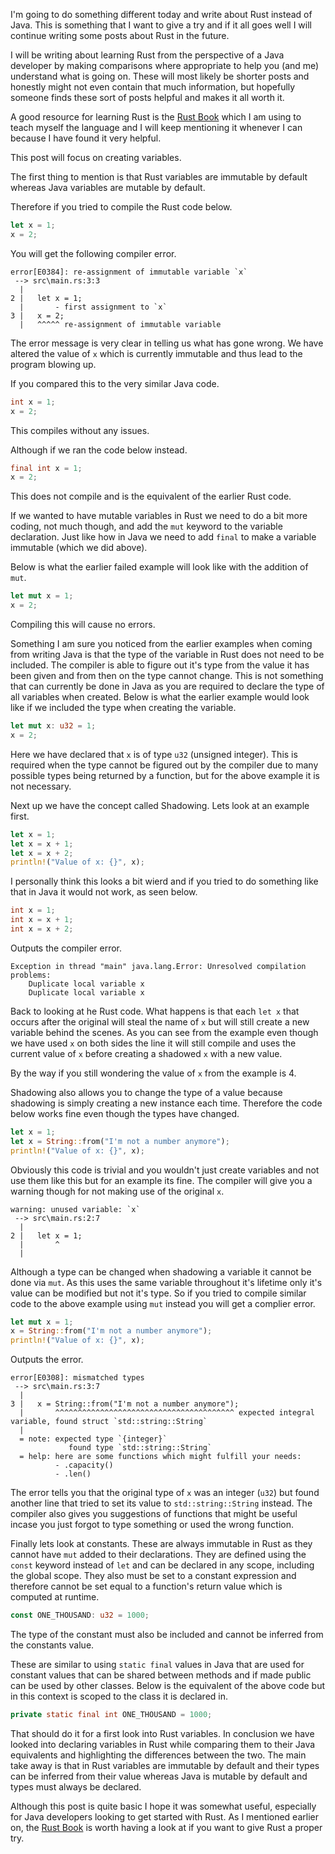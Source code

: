 I'm going to do something different today and write about Rust instead of Java. This is something that I want to give a try and if it all goes well I will continue writing some posts about Rust in the future.

I will be writing about learning Rust from the perspective of a Java developer by making comparisons where appropriate to help you (and me) understand what is going on. These will most likely be shorter posts and honestly might not even contain that much information, but hopefully someone finds these sort of posts helpful and makes it all worth it. 

A good resource for learning Rust is the [Rust Book](https://doc.rust-lang.org/book/second-edition/ch01-00-introduction.html) which I am using to teach myself the language and I will keep mentioning it whenever I can because I have found it very helpful.

This post will focus on creating variables. 

The first thing to mention is that Rust variables are immutable by default whereas Java variables are mutable by default. 

Therefore if you tried to compile the Rust code below.
```Rust
let x = 1;
x = 2;
```
You will get the following compiler error.
```
error[E0384]: re-assignment of immutable variable `x`
 --> src\main.rs:3:3
  |
2 |   let x = 1;
  |       - first assignment to `x`
3 |   x = 2;
  |   ^^^^^ re-assignment of immutable variable
```
The error message is very clear in telling us what has gone wrong. We have altered the value of `x` which is currently immutable and thus lead to the program blowing up.

If you compared this to the very similar Java code.
```Java
int x = 1;
x = 2;
```
This compiles without any issues.

Although if we ran the code below instead.
```Java
final int x = 1;
x = 2;
```
This does not compile and is the equivalent of the earlier Rust code.

If we wanted to have mutable variables in Rust we need to do a bit more coding, not much though, and add the `mut` keyword to the variable declaration. Just like how in Java we need to add `final` to make a variable immutable (which we did above).

Below is what the earlier failed example will look like with the addition of `mut`.
```Rust
let mut x = 1;
x = 2;
```
Compiling this will cause no errors.

Something I am sure you noticed from the earlier examples when coming from writing Java is that the type of the variable in Rust does not need to be included. The compiler is able to figure out it's type from the value it has been given and from then on the type cannot change. This is not something that can currently be done in Java as you are required to declare the type of all variables when created. Below is what the earlier example would look like if we included the type when creating the variable.
```Rust
let mut x: u32 = 1;
x = 2;
```
Here we have declared that `x` is of type `u32` (unsigned integer). This is required when the type cannot be figured out by the compiler due to many possible types being returned by a function, but for the above example it is not necessary.

Next up we have the concept called Shadowing. Lets look at an example first.
```Rust
let x = 1;
let x = x + 1;
let x = x + 2;
println!("Value of x: {}", x);
```
I personally think this looks a bit wierd and if you tried to do something like that in Java it would not work, as seen below.
```Java
int x = 1;
int x = x + 1;
int x = x + 2;
```
Outputs the compiler error.
```
Exception in thread "main" java.lang.Error: Unresolved compilation problems: 
	Duplicate local variable x
	Duplicate local variable x
```
Back to looking at he Rust code. What happens is that each `let x` that occurs after the original will steal the name of `x` but will still create a new variable behind the scenes. As you can see from the example even though we have used `x` on both sides the line it will still compile and uses the current value of `x` before creating a shadowed `x` with a new value.

By the way if you still wondering the value of `x` from the example is 4.

Shadowing also allows you to change the type of a value because shadowing is simply creating a new instance each time. Therefore the code below works fine even though the types have changed.
```Rust
let x = 1;
let x = String::from("I'm not a number anymore");
println!("Value of x: {}", x);
```
Obviously this code is trivial and you wouldn't just create variables and not use them like this but for an example its fine. The compiler will give you a warning though for not making use of the original `x`.
```
warning: unused variable: `x`
 --> src\main.rs:2:7
  |
2 |   let x = 1;
  |       ^
  |
```
Although a type can be changed when shadowing a variable it cannot be done via `mut`. As this uses the same variable throughout it's lifetime only it's value can be modified but not it's type. So if you tried to compile similar code to the above example using `mut` instead you will get a complier error.
```Rust
let mut x = 1;
x = String::from("I'm not a number anymore");
println!("Value of x: {}", x);
```
Outputs the error.
```
error[E0308]: mismatched types
 --> src\main.rs:3:7
  |
3 |   x = String::from("I'm not a number anymore");
  |       ^^^^^^^^^^^^^^^^^^^^^^^^^^^^^^^^^^^^^^^^ expected integral variable, found struct `std::string::String`
  |
  = note: expected type `{integer}`
             found type `std::string::String`
  = help: here are some functions which might fulfill your needs:
          - .capacity()
          - .len()
```
The error tells you that the original type of `x` was an integer (`u32`) but found another line that tried to set its value to `std::string::String` instead. The compiler also gives you suggestions of functions that might be useful incase you just forgot to type something or used the wrong function.

Finally lets look at constants. These are always immutable in Rust as they cannot have `mut` added to their declarations. They are defined using the `const` keyword instead of `let` and can be declared in any scope, including the global scope. They also must be set to a constant expression and therefore cannot be set equal to a function's return value which is computed at runtime.
```Rust
const ONE_THOUSAND: u32 = 1000;
```
The type of the constant must also be included and cannot be inferred from the constants value.

These are similar to using `static final` values in Java that are used for constant values that can be shared between methods and if made public can be used by other classes. Below is the equivalent of the above code but in this context is scoped to the class it is declared in.
```Java
private static final int ONE_THOUSAND = 1000;
```
That should do it for a first look into Rust variables. In conclusion we have looked into declaring variables in Rust while comparing them to their Java equivalents and highlighting the differences between the two. The main take away is that in Rust variables are immutable by default and their types can be inferred from their value whereas Java is mutable by default and types must always be declared.

Although this post is quite basic I hope it was somewhat useful, especially for Java developers looking to get started with Rust. As I mentioned earlier on, the [Rust Book](https://doc.rust-lang.org/book/second-edition/ch01-00-introduction.html) is worth having a look at if you want to give Rust a proper try.




